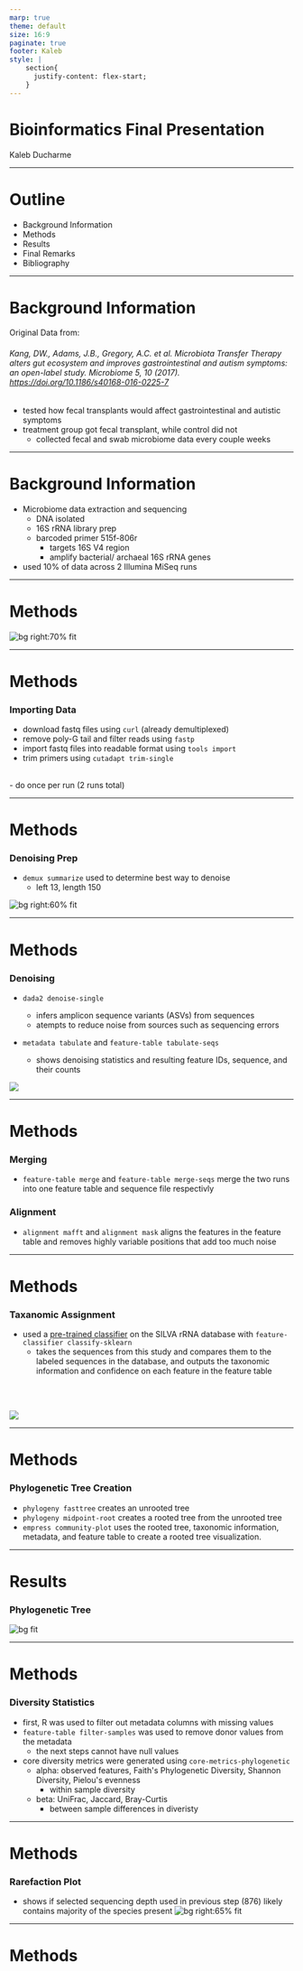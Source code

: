 ```yaml
---
marp: true
theme: default
size: 16:9
paginate: true
footer: Kaleb
style: |
    section{
      justify-content: flex-start;
    }
---
```


# Bioinformatics Final Presentation
Kaleb Ducharme

---

# Outline

- Background Information
- Methods
- Results
- Final Remarks
- Bibliography

---

# Background Information

Original Data from:

###### Kang, DW., Adams, J.B., Gregory, A.C. et al. Microbiota Transfer Therapy alters gut ecosystem and improves gastrointestinal and autism symptoms: an open-label study. Microbiome 5, 10 (2017). https://doi.org/10.1186/s40168-016-0225-7

- tested how fecal transplants would affect gastrointestinal and autistic symptoms
- treatment group got fecal transplant, while control did not
    - collected fecal and swab microbiome data every couple weeks

---

# Background Information

- Microbiome data extraction and sequencing
    - DNA isolated
    - 16S rRNA library prep
    - barcoded primer 515f-806r
        - targets 16S V4 region
        - amplify bacterial/ archaeal 16S rRNA genes
- used 10% of data across 2 Illumina MiSeq runs
---

# Methods
![bg right:70% fit](https://github.com/qiime2/docs/raw/master/source/tutorials/images/overview.png)

---

# Methods

### Importing Data

- download fastq files using `curl` (already demultiplexed)
- remove poly-G tail and filter reads using `fastp`
- import fastq files into readable format using `tools import`
- trim primers using `cutadapt trim-single`
<br />
- do once per run (2 runs total)

---

<style>
    background-image-padding: 1px;
</style>

# Methods

### Denoising Prep

- `demux summarize` used to determine best way to denoise
    - left 13, length 150

![bg right:60% fit](../plots/demux-summary-1.png)

---

# Methods

### Denoising

- `dada2 denoise-single`
    - infers amplicon sequence variants (ASVs) from sequences
    - atempts to reduce noise from sources such as sequencing errors

- `metadata tabulate` and `feature-table tabulate-seqs` 
    - shows denoising statistics and resulting feature IDs, sequence, and their counts


![](../plots/rep-seqs-1.png)

---

# Methods

### Merging

- `feature-table merge` and `feature-table merge-seqs` merge the two runs into one feature table and sequence file respectivly

### Alignment

- `alignment mafft` and `alignment mask` aligns the features in the feature table and removes highly variable positions that add too much noise

---

# Methods

### Taxanomic Assignment

- used a [pre-trained classifier](https://zenodo.org/record/6395539#.ZGWvGXbMJhF) on the SILVA rRNA database with `feature-classifier classify-sklearn`
    - takes the sequences from this study and compares them to the labeled sequences in the database, and outputs the taxonomic information and confidence on each feature in the feature table

<br />
<br />

![](../plots/taxonomy.png)

---

# Methods

### Phylogenetic Tree Creation

- `phylogeny fasttree` creates an unrooted tree
- `phylogeny midpoint-root` creates a rooted tree from the unrooted tree
- `empress community-plot` uses the rooted tree, taxonomic information, metadata, and feature table to create a rooted tree visualization.

---

# Results

### Phylogenetic Tree

![bg fit](../plots/empress-tree.svg)

---

# Methods

### Diversity Statistics

- first, R was used to filter out metadata columns with missing values
- `feature-table filter-samples` was used to remove donor values from the metadata
    - the next steps cannot have null values
- core diversity metrics were generated using `core-metrics-phylogenetic`
    - alpha: observed features, Faith's Phylogenetic Diversity, Shannon Diversity, Pielou's evenness
        - within sample diversity
    - beta: UniFrac, Jaccard, Bray-Curtis
        - between sample differences in diveristy


---

# Methods

### Rarefaction Plot

- shows if selected sequencing depth used in previous step (876) likely contains majority of the species present
![bg right:65% fit](../plots/rarefaction.png)

---

# Methods


